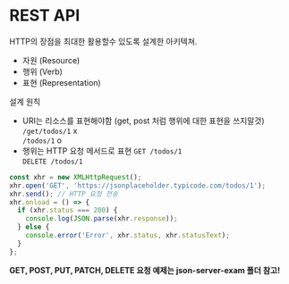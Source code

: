 # REST API

HTTP의 장점을 최대한 활용할수 있도록 설계한 아키텍쳐.

- 자원 (Resource) 
- 행위 (Verb)
- 표현 (Representation)

설계 원칙

- URI는 리소스를 표현해야함 (get, post 처럼 행위에 대한 표현을 쓰지말것)
`/get/todos/1` x <br>
`/todos/1` o
- 행위는 HTTP 요청 메서드로 표현
`GET /todos/1` <br>
`DELETE /todos/1`

```javascript
const xhr = new XMLHttpRequest();
xhr.open('GET', 'https://jsonplaceholder.typicode.com/todos/1');
xhr.send(); // HTTP 요청 전송
xhr.onload = () => {
  if (xhr.status === 200) {
    console.log(JSON.parse(xhr.response));
  } else {
    console.error('Error', xhr.status, xhr.statusText);
  }
};
```

<b>
GET, POST, PUT, PATCH, DELETE 요청 예제는 json-server-exam 폴더 참고!
</b>